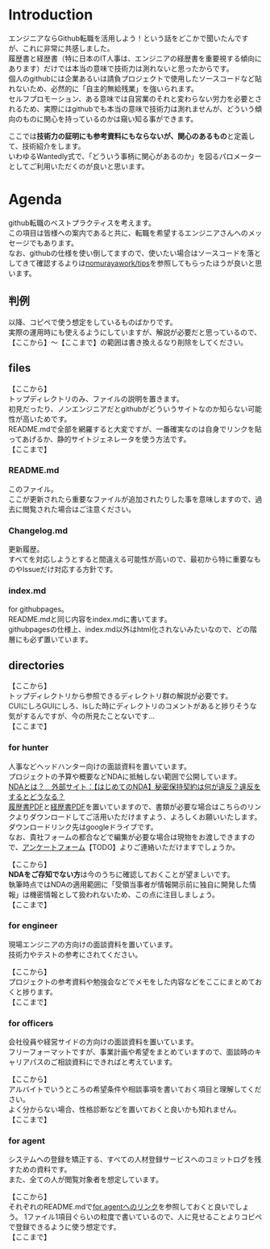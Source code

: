 # Introduction
エンジニアならGithub転職を活用しよう！という話をどこかで聞いたんですが、これに非常に共感しました。  
履歴書と経歴書（特に日本のIT人事は、エンジニアの経歴書を重要視する傾向にあります）だけでは本当の意味で技術力は測れないと思ったからです。  
個人のgithubには企業あるいは請負プロジェクトで使用したソースコードなど貼れないため、必然的に「自主的無給残業」を強いられます。  
セルフプロモーション、ある意味では自営業のそれと変わらない労力を必要とされるため、実際にはgithubでも本当の意味で技術力は測れませんが、どういう傾向のものに関心を持っているのかは窺い知る事ができます。  

ここでは**技術力の証明にも参考資料にもならないが、関心のあるもの**と定義して、技術紹介をします。  
いわゆるWantedly式で、「どういう事柄に関心があるのか」を図るパロメーターとしてご利用いただくのが良いと思います。

# Agenda
github転職のベストプラクティスを考えます。  
この項目は皆様への案内であると共に、転職を希望するエンジニアさんへのメッセージでもあります。  
なお、githubの仕様を使い倒してますので、使いたい場合はソースコードを落としてきて確認するよりは[nomurayawork/tips](../../../tips)を参照してもらったほうが良いと思います。

## 判例
以降、コピペで使う想定をしているものばかりです。  
実際の運用時にも使えるようにしていますが、解説が必要だと思っているので、【ここから】～【ここまで】の範囲は書き換えるなり削除をしてください。

## files
【ここから】  
トップディレクトリのみ、ファイルの説明を置きます。  
初見だったり、ノンエンジニアだとgithubがどういうサイトなのか知らない可能性が高いためです。  
README.mdで全部を網羅すると大変ですが、一番確実なのは自身でリンクを貼ってあげるか、静的サイトジェネレータを使う方法です。  
【ここまで】

### README.md
このファイル。  
ここが更新されたら重要なファイルが追加されたりした事を意味しますので、過去に閲覧された場合はご注意ください。

### Changelog.md
更新履歴。  
すべてを対応しようとすると間違える可能性が高いので、最初から特に重要なものやIssueだけ対応する方針です。

### index.md
for githubpages。  
README.mdと同じ内容をindex.mdに書いてます。  
githubpagesの仕様上、index.md以外はhtml化されないみたいなので、どの階層にも必ず置いています。

## directories
【ここから】  
トップディレクトリから参照できるディレクトリ群の解説が必要です。  
CUIにしろGUIにしろ、lsした時にディレクトリのコメントがあると捗りそうな気がするんですが、今の所見たことないです…  
【ここまで】

### for hunter
人事などヘッドハンター向けの面談資料を置いています。  
プロジェクトの予算や概要などNDAに抵触しない範囲で公開しています。  
[NDAとは？　外部サイト：【はじめてのNDA】秘密保持契約は何が違反？違反をするとどうなる？](https://media.ai-con.lawyer/topic/nda-and-violation001/)  
[履歴書PDF](https://drive.google.com/open?id=1QuqGb1TccsYlOy2RUbo4uEwGOxus3dcp)と[経歴書PDF](https://drive.google.com/open?id=1sTH33KduWh8ozMigUB6d3EtOIcsk2cno)を置いていますので、書類が必要な場合はこちらのリンクよりダウンロードしてご活用いただけますよう、よろしくお願いいたします。  
ダウンロードリンク先はgoogleドライブです。  
なお、貴社フォームの都合などで編集が必要な場合は現物をお渡しできますので、[アンケートフォーム](https://docs.google.com/forms/u/0/)【TODO】よりご連絡いただけますでしょうか。
  
【ここから】  
**NDAをご存知でない方**は今のうちに確認しておくことが望ましいです。  
執筆時点ではNDAの適用範囲に「受領当事者が情報開示前に独自に開発した情報」は機密情報として扱われないため、この点に注目しましょう。  
【ここまで】

### for engineer
現場エンジニアの方向けの面談資料を置いています。  
技術力やテストの参考にされてください。
  
【ここから】  
プロジェクトの参考資料や勉強会などでメモをした内容などをここにまとめておくと捗ります。  
【ここまで】

### for officers
会社役員や経営サイドの方向けの面談資料を置いています。  
フリーフォーマットですが、事業計画や希望をまとめていますので、面談時のキャリアパスのご相談資料にできればと考えています。  
  
【ここから】  
アルバイトでいうところの希望条件や相談事項を書いておく項目と理解してください。  
よく分からない場合、性格診断などを置いておくと良いかも知れません。  
【ここまで】

### for agent
システムへの登録を矯正する、すべての人材登録サービスへのコミットログを残すための資料です。  
また、全ての人が閲覧対象者を想定しています。  
  
【ここから】  
それぞれのREADME.mdで[for agentへのリンク](../../../tree/master/for\%20agent)を参照しておくと良いでしょう。
1ファイル1項目ぐらいの粒度で書いているので、人に見せることよりコピペで登録できるように使う想定です。  
【ここまで】

